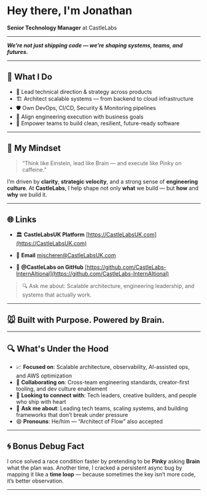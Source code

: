 # Hey there, I'm Jonathan

**Senior Technology Manager** at CastleLabs

---

***We’re not just shipping code — we’re shaping systems, teams, and futures.***

---

## 🧭 What I Do

* 🧠 Lead technical direction & strategy across products
* 🏗️ Architect scalable systems — from backend to cloud infrastructure
* 🛡️ Own DevOps, CI/CD, Security & Monitoring pipelines
* 🤝 Align engineering execution with business goals
* 🚀 Empower teams to build clean, resilient, future-ready software

---

## 🧠 My Mindset

> “Think like Einstein, lead like Brain — and execute like Pinky on caffeine.”

I’m driven by **clarity**, **strategic velocity**, and a strong sense of **engineering culture**.
At **CastleLabs**, I help shape not only **what** we build — but **how** and **why** we build it.

---

## 🌐 Links

* 🏛️ **CastleLabsUK Platform**
  [https://CastleLabsUK.com](https://CastleLabsUK.com)

* 💼 **Email**
  [mjscherer@CastleLabsUK.com](mailto:mjscherer@CastleLabsUK.com)

* 🧠 **@CastleLabs on GitHub**
  [https://github.com/CastleLabs-InternAItional](https://github.com/CastleLabs-InternAItional)

> 🔍 Ask me about: Scalable architecture, engineering leadership, and systems that actually work.

---

## 🐭 Built with Purpose. Powered by Brain.

---

## 🔍 What's Under the Hood

* 📈 **Focused on**: Scalable architecture, observability, AI-assisted ops, and AWS optimization
* 👥 **Collaborating on**: Cross-team engineering standards, creator-first tooling, and dev culture enablement
* 🤝 **Looking to connect with**: Tech leaders, creative builders, and people who ship with heart
* 💬 **Ask me about**: Leading tech teams, scaling systems, and building frameworks that don’t break under pressure
* 😄 **Pronouns**: He/him — “Architect of Flow” also accepted

---

## 🌀 Bonus Debug Fact

I once solved a race condition faster by pretending to be **Pinky** asking **Brain** what the plan was.
Another time, I cracked a persistent async bug by mapping it like a **time loop** — because sometimes the key isn’t more code, it’s better observation.

---
